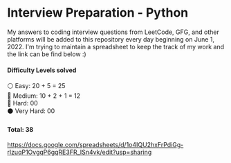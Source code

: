 # Interview Preparation - Python

My answers to coding interview questions from LeetCode, GFG, and other platforms will be added to this repository every day beginning on June 1, 2022. 
I'm trying to maintain a spreadsheet to keep the track of my work and the link can be find below :)

#### Difficulty Levels solved </br>

⚪ Easy: 20 + 5 = 25 </br>
🔵 Medium: 10 + 2 + 1 = 12 </br>
🔴 Hard: 00  </br>
⚫ Very Hard: 00  </br>

#### Total: 38


https://docs.google.com/spreadsheets/d/1o4IQU2hxFrPdiGg-rlzuqP1OvgqP6gqRE3FR_ISn4vk/edit?usp=sharing
